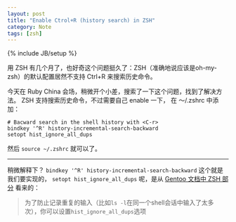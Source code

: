 ```yaml
---
layout: post
title: "Enable Ctrol+R (history search) in ZSH"
category: Note
tags: [zsh]
---
```

{% include JB/setup %}

用 ZSH 有几个月了，也好奇这个问题挺久了：ZSH（准确地说应该是oh-my-zsh）的默认配置居然不支持 Ctrl+R 来搜索历史命令。

今天在 Ruby China 会场，稍微开个小差，搜索了一下这个问题，找到了解决方法。 ZSH 支持搜索历史命令，不过需要自己 enable 一下， 在 ～/.zshrc 中添加：

    # Bacward search in the shell history with <C-r>
    bindkey '^R' history-incremental-search-backward
    setopt hist_ignore_all_dups

然后 `source ~/.zshrc` 就可以了。

----
稍微解释下？
`bindkey '^R' history-incremental-search-backward` 这个就是我们要实现的，
`setopt hist_ignore_all_dups` 呢，是从 [Gentoo 文档中 ZSH 部分](http://www.gentoo.org/doc/zh_cn/zsh.xml) 看来的：

> 为了防止记录重复的输入（比如`ls -l`在同一个shell会话中输入了太多次），你可以设置`hist_ignore_all_dups`选项